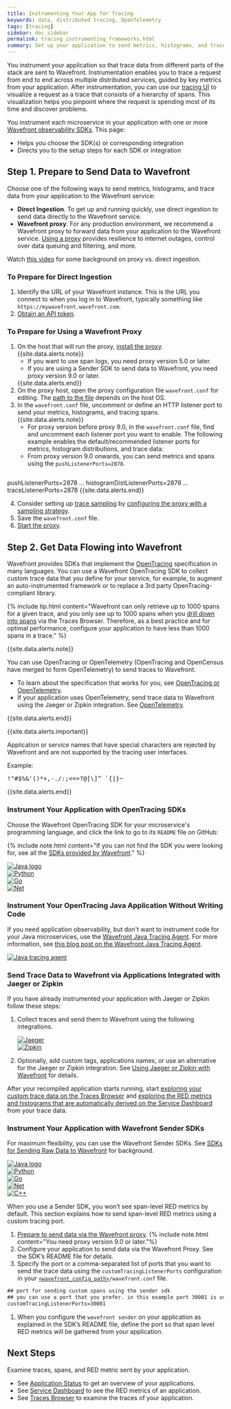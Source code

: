 ```yaml
---
title: Instrumenting Your App for Tracing
keywords: data, distributed tracing, OpenTelemetry
tags: [tracing]
sidebar: doc_sidebar
permalink: tracing_instrumenting_frameworks.html
summary: Set up your application to send metrics, histograms, and trace data to Wavefront.
---
```


You instrument your application so that trace data from different parts of the stack are sent to Wavefront. Instrumentation enables you to trace a request from end to end across multiple distributed services, guided by key metrics from your application. After instrumentation, you can use our [tracing UI](tracing_basics.html#visualize-distributed-tracing-data-in-wavefront) to visualize a request as a trace that consists of a hierarchy of spans. This visualization helps you pinpoint where the request is spending most of its time and discover problems.

You instrument each microservice in your application with one or more [Wavefront observability SDKs](wavefront_sdks.html). This page:
* Helps you choose the SDK(s) or corresponding integration
* Directs you to the setup steps for each SDK or integration

## Step 1. Prepare to Send Data to Wavefront

Choose one of the following ways to send metrics, histograms, and trace data from your application to the Wavefront service:
* **Direct Ingestion**. To get up and running quickly, use direct ingestion to send data directly to the Wavefront service.
* **Wavefront proxy**. For any production environment, we recommend a Wavefront proxy to forward data from your application to the Wavefront service. [Using a proxy](direct_ingestion.html#proxy-or-direct-ingestion) provides resilience to internet outages, control over data queuing and filtering, and more.

Watch [this video](https://youtu.be/Lrm8UuxrsqA) for some background on proxy vs. direct ingestion.

### To Prepare for Direct Ingestion

1. Identify the URL of your Wavefront instance. This is the URL you connect to when you log in to Wavefront, typically something like `https://mywavefront.wavefront.com`.
2. [Obtain an API token](wavefront_api.html#generating-an-api-token).


### To Prepare for Using a Wavefront Proxy

1. On the host that will run the proxy, [install the proxy](proxies_installing.html#install-a-proxy).
    {{site.data.alerts.note}}
      <ul>
      <li>If you want to use span logs, you need proxy version 5.0 or later.</li>
      <li>If you are using a Sender SDK to send data to Wavefront, you need proxy version 9.0 or later.</li>
      </ul>
    {{site.data.alerts.end}}
2. On the proxy host, open the proxy configuration file `wavefront.conf` for editing. The [path to the file](proxies_configuring.html#paths) depends on the host OS.
3. In the `wavefront.conf` file, uncomment or define an HTTP listener port to send your metrics, histograms, and tracing spans.
    {{site.data.alerts.note}}
      <ul>
        <li>
          For proxy version before proxy 9.0, in the <code>wavefront.conf</code> file, find and uncomment each listener port you want to enable. The following example enables the default/recommended listener ports for metrics, histogram distributions, and trace data:
        </li>
        <li>
          From proxy version 9.0 onwards, you can send metrics and spans using the <code>pushListenerPorts=2878</code>.
        </li>
      </ul>
      <pre>
pushListenerPorts=2878
...
histogramDistListenerPorts=2878
...
traceListenerPorts=2878
      </pre>
    {{site.data.alerts.end}}
    

4. Consider setting up [trace sampling](trace_data_sampling.html) by [configuring the proxy with a sampling strategy](trace_data_sampling.html#setting-up-explicit-sampling-through-the-proxy).
5. Save the `wavefront.conf` file.
6. [Start the proxy](proxies_installing.html#start-and-stop-a-proxy).


## Step 2. Get Data Flowing into Wavefront

Wavefront provides SDKs that implement the [OpenTracing](https://opentracing.io) specification in many languages. You can use a Wavefront OpenTracing SDK to collect custom trace data that you define for your service, for example, to augment an auto-instrumented framework or to replace a 3rd party OpenTracing-compliant library.

{% include tip.html content="Wavefront can only retrieve up to 1000 spans for a given trace, and you only see up to 1000 spans when you [drill down into spans](tracing_traces_browser.html#drill-down-into-spans-and-view-metrics-and-span-logs) via the Traces Browser. Therefore, as a best practice and for optimal performance, configure your application to have less than 1000 spans in a trace." %}

{{site.data.alerts.note}}
<p>You can use OpenTracing or OpenTelemetry (OpenTracing and OpenCensus have merged to form OpenTelemetry) to send traces to Wavefront. </p>
  <ul>
    <li>
      To learn about the specification that works for you, see <a href="https://help.wavefront.com/hc/en-us/articles/360058140212-OpenTracing-or-OpenTelemetry-Which-specification-to-select-for-instrumenting-applications-for-tracing-">OpenTracing or OpenTelemetry</a>.
    </li>
    <li>
      If your application uses OpenTelemetry, send trace data to Wavefront using the Jaeger or Zipkin integration. See <a href="opentelemetry.html#sending-trace-data-to-wavefront">OpenTelemetry</a>.
    </li>
  </ul>
{{site.data.alerts.end}}

{{site.data.alerts.important}}
<p>Application or service names that have special characters are rejected by Wavefront and are not supported by the tracing user interfaces.
</p>
Example:
<pre>
!"#$%&'()*+,-./:;<=>?@[&#92;]^_&#96;{|}~
</pre>
{{site.data.alerts.end}}

### Instrument Your Application with OpenTracing SDKs

Choose the Wavefront OpenTracing SDK for your microservice's programming language, and click the link to go to its `README` file on GitHub:

{% include note.html content="If you can not find the SDK you were looking for, see all the [SDKs provided by Wavefront](wavefront_sdks.html#what-do-you-want-to-collect)." %}

<div class="row">
 <div class="col-md-3 col-sm-6">
     <div class="panel panel-default text-center">
         <div class="panel-body">
            <a href="https://github.com/wavefrontHQ/wavefront-opentracing-sdk-java">
            <img src="/images/icons_svg_java.png" alt="Java logo">
            </a>
         </div>
     </div>
 </div>
 <div class="col-md-3 col-sm-6">
     <div class="panel panel-default text-center">
         <div class="panel-body">
            <a href="https://github.com/wavefrontHQ/wavefront-opentracing-sdk-python">
            <img src="/images/icons_svg_phython.png" alt="Python">
            </a>
         </div>
     </div>
 </div>
 <div class="col-md-3 col-sm-6">
     <div class="panel panel-default text-center">
         <div class="panel-body">
            <a href="https://github.com/wavefrontHQ/wavefront-opentracing-sdk-go">
            <img src="/images/icons_svg_go.png" alt="Go">
            </a>
         </div>
     </div>
 </div>
 <div class="col-md-3 col-sm-6">
        <div class="panel panel-default text-center">
            <div class="panel-body">
               <a href="https://github.com/wavefrontHQ/wavefront-opentracing-sdk-csharp">
               <img src="/images/icons_svg_.net.png" alt="Net">
               </a>
            </div>
        </div>
    </div>
  </div>

### Instrument Your OpenTracing Java Application Without Writing Code

If you need application observability, but don't want to instrument code for your Java microservices, use the [Wavefront Java Tracing Agent](https://github.com/wavefrontHQ/wavefront-opentracing-bundle-java). For more information, see [this blog post on the Wavefront Java Tracing Agent](https://tanzu.vmware.com/content/vmware-tanzu-observability-blog/wavefront-introduces-java-tracing-agent-delivering-out-of-the-box-application-observability).

<div class="row">
   <div class="col-md-3 col-sm-6">
       <div class="panel panel-default text-center">
           <div class="panel-body">
              <a href="https://github.com/wavefrontHQ/wavefront-opentracing-bundle-java">
              <img src="/images/icons_svg_java_tracing_agent.png" alt="Java tracing agent">
              </a>
           </div>
       </div>
   </div>
 </div>

### Send Trace Data to Wavefront via Applications Integrated with Jaeger or Zipkin

If you have already instrumented your application with Jaeger or Zipkin follow these steps:
  1. Collect traces and send them to Wavefront using the following integrations.

      <div class="row">
       <div class="col-md-3 col-sm-6">
           <div class="panel panel-default text-center">
               <div class="panel-body">
                  <a href="jaeger.html">
                  <img src="/images/icons_svg_jaeger.png" alt="Jaeger" class="center">
                  </a>
               </div>
           </div>
       </div>
       <div class="col-md-3 col-sm-6">
           <div class="panel panel-default text-center">
               <div class="panel-body">
                  <a href="zipkin.html">
                  <img src="/images/icons_svg_zipkin.png" alt="Zipkin" class="center">
                  </a>
               </div>
           </div>
       </div>
     </div>


 2. Optionally, add custom tags, applications names, or use an alternative for the Jaeger or Zipkin integration. See [Using Jaeger or Zipkin with Wavefront](tracing_integrations.html) for details.

After your recompiled application starts running, start [exploring your custom trace data on the Traces Browser](tracing_traces_browser.html) and [exploring the RED metrics and histograms that are automatically derived on the Service Dashboard](tracing_service_dashboard.html) from your trace data.

### Instrument Your Application with Wavefront Sender SDKs

For maximum flexibility, you can use the Wavefront Sender SDKs. See [SDKs for Sending Raw Data to Wavefront](wavefront_sdks.html#sdks-for-sending-raw-data-to-wavefront) for background.

<div class="row">
 <div class="col-md-2 col-sm-6">
     <div class="panel panel-default text-center">
         <div class="panel-body">
            <a href="https://github.com/wavefrontHQ/wavefront-sdk-java">
            <img src="/images/icons_svg_java.png" alt="Java logo">
            </a>
         </div>
     </div>
 </div>
 <div class="col-md-2 col-sm-6">
     <div class="panel panel-default text-center">
         <div class="panel-body">
            <a href="https://github.com/wavefrontHQ/wavefront-sdk-python">
            <img src="/images/icons_svg_phython.png" alt="Python">
            </a>
         </div>
     </div>
 </div>
 <div class="col-md-2 col-sm-6">
     <div class="panel panel-default text-center">
         <div class="panel-body">
            <a href="https://github.com/wavefrontHQ/wavefront-sdk-go">
            <img src="/images/icons_svg_go.png" alt="Go">
            </a>
         </div>
     </div>
 </div>
 <div class="col-md-2 col-sm-6">
     <div class="panel panel-default text-center">
         <div class="panel-body">
            <a href="https://github.com/wavefrontHQ/wavefront-sdk-csharp">
            <img src="/images/icons_svg_.net.png" alt="Net">
            </a>
         </div>
     </div>
 </div>
 <div class="col-md-2 col-sm-6">
     <div class="panel panel-default text-center">
         <div class="panel-body">
            <a href="https://github.com/wavefrontHQ/wavefront-sdk-cpp">
            <img src="/images/icons_cplus.png" alt="C++">
            </a>
         </div>
     </div>
 </div>
</div>

When you use a Sender SDK, you won’t see span-level RED metrics by default. This section explains how to send span-level RED metrics using a custom tracing port.

1. [Prepare to send data via the Wavefront proxy](#to-prepare-for-using-a-wavefront-proxy).
    {% include note.html content="You need proxy version 9.0 or later."%}
1. Configure your application to send data via the Wavefront Proxy. See the SDK’s README file for details.
1. Specify the port or a comma-separated list of ports that you want to send the trace data using the `customTracingListenerPorts` configuration in your [`<wavefront_config_path>`](proxies_configuring.html#paths)`/wavefront.conf` file.
  ```xml
  ## port for sending custom spans using the sender sdk
  ## you can use a port that you prefer. in this example port 30001 is used
  customTracingListenerPorts=30001
  ```
1. When you configure the `wavefront sender` on your application as explained in the SDK’s README file, define the port so that span level RED metrics will be gathered from your application.

## Next Steps

Examine traces, spans, and RED metric sent by your application.
* See [Application Status](tracing_ui_overview.html) to get an overview of your applications.
* See [Service Dashboard](tracing_service_dashboard.html) to see the RED metrics of an application.
* See [Traces Browser](tracing_traces_browser.html) to examine the traces of your application.
